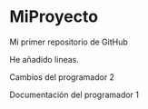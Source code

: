 # MiProyecto
Mi primer repositorio de GitHub

He añadido lineas.


Cambios del programador 2

Documentación del programador 1

